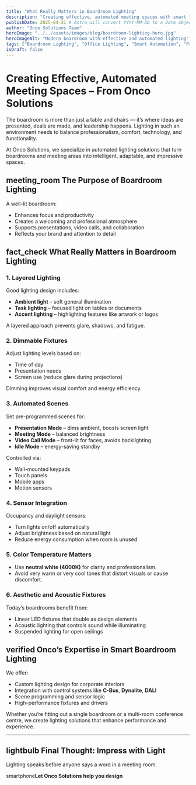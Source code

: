 ```yaml
---
title: "What Really Matters in Boardroom Lighting"
description: "Creating effective, automated meeting spaces with smart lighting. Key considerations for professionalism, comfort, and functionality from Onco Solutions."
publishDate: 2025-04-21 # Astro will convert YYYY-MM-DD to a Date object
author: "Onco Solutions Team"
heroImage: "../../assets/images/blog/boardroom-lighting-hero.jpg"
heroImageAlt: "Modern boardroom with effective and automated lighting"
tags: ["Boardroom Lighting", "Office Lighting", "Smart Automation", "Productivity", "Corporate Solutions", "C-Bus", "Dynalite", "DALI"]
isDraft: false
---
```


# Creating Effective, Automated Meeting Spaces – From Onco Solutions

The boardroom is more than just a table and chairs — it’s where ideas are presented, deals are made, and leadership happens. Lighting in such an environment needs to balance professionalism, comfort, technology, and functionality.

At Onco Solutions, we specialize in automated lighting solutions that turn boardrooms and meeting areas into intelligent, adaptable, and impressive spaces.

## <span class="material-icons">meeting_room</span> The Purpose of Boardroom Lighting

A well-lit boardroom:

- Enhances focus and productivity  
- Creates a welcoming and professional atmosphere  
- Supports presentations, video calls, and collaboration  
- Reflects your brand and attention to detail  

## <span class="material-icons">fact_check</span> What Really Matters in Boardroom Lighting

### 1. Layered Lighting

Good lighting design includes:

- **Ambient light** – soft general illumination  
- **Task lighting** – focused light on tables or documents  
- **Accent lighting** – highlighting features like artwork or logos  

A layered approach prevents glare, shadows, and fatigue.

### 2. Dimmable Fixtures

Adjust lighting levels based on:

- Time of day  
- Presentation needs  
- Screen use (reduce glare during projections)  

Dimming improves visual comfort and energy efficiency.

### 3. Automated Scenes

Set pre-programmed scenes for:

- **Presentation Mode** – dims ambient, boosts screen light  
- **Meeting Mode** – balanced brightness  
- **Video Call Mode** – front-lit for faces, avoids backlighting  
- **Idle Mode** – energy-saving standby  

Controlled via:

- Wall-mounted keypads  
- Touch panels  
- Mobile apps  
- Motion sensors  

### 4. Sensor Integration

Occupancy and daylight sensors:

- Turn lights on/off automatically  
- Adjust brightness based on natural light  
- Reduce energy consumption when room is unused  

### 5. Color Temperature Matters

- Use **neutral white (4000K)** for clarity and professionalism.  
- Avoid very warm or very cool tones that distort visuals or cause discomfort.  

### 6. Aesthetic and Acoustic Fixtures

Today’s boardrooms benefit from:

- Linear LED fixtures that double as design elements  
- Acoustic lighting that controls sound while illuminating  
- Suspended lighting for open ceilings  

## <span class="material-icons">verified</span> Onco’s Expertise in Smart Boardroom Lighting

We offer:

- Custom lighting design for corporate interiors  
- Integration with control systems like **C-Bus**, **Dynalite**, **DALI**  
- Scene programming and sensor logic  
- High-performance fixtures and drivers  

Whether you’re fitting out a single boardroom or a multi-room conference centre, we create lighting solutions that enhance performance and experience.

---

## <span class="material-icons">lightbulb</span> Final Thought: Impress with Light

Lighting speaks before anyone says a word in a meeting room.

<span class="material-icons">smartphone</span>**Let Onco Solutions help you design**
